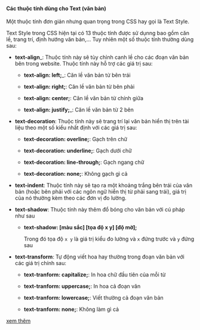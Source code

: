 #### Các thuộc tính dùng cho Text (văn bản)

Một thuộc tính đơn giản nhưng quan trọng trong CSS hay gọi là Text Style.

Text Style trong CSS hiện tại có 13 thuộc tính được sử dụnng bao gồm căn lề, trang trí, định hướng văn bản,... Tuy nhiên một số thuộc tính thường dùng sau:

- __text-align___: Thuộc tính này sẽ tùy chỉnh canh lề cho các đoạn văn bản bên trong website. Thuộc tính này hỗ trợ các giá trị sau:

	+ __text-align: 	left;___: Căn lề văn bản từ bên trái

	+ __text-align: 	right;__: Căn lề văn bản từ bên phải
		
	+ __text-align:	center;__: Căn lề văn bản từ chính giữa
		
	+ __text-align:	justify;___: Căn lề văn bản từ 2 bên

- __text-decoration__: Thuộc tính này sẽ trang trí lại văn bản hiển thị trên tài liệu theo một số kiểu nhất định với các giá trị sau:

	+ __text-decoration:  overline;__: Gạch trên chữ

	+ __text-decoration:  underline;__: Gạch dưới chữ
	
	+ __text-decoration:  line-through;__: Gạch ngang chữ
	
	+ __text-decoration:  none;__: Không gạch gì cả

- __text-indent__: Thuộc tính này sẽ tạo ra một khoảng trắng bên trái của văn bản (hoặc bên phải với các ngôn ngữ hiển thị từ phải sang trái), giá trị của nó thường kèm theo các đơn vị đo lường.

- __text-shadow__: Thuộc tính này thêm đổ bóng cho văn bản với cú pháp như sau

	+ __text-shadow: [màu sắc] [tọa độ x y] [độ mờ];__

		Trong đó tọa độ `x y` là giá trị kiểu đo lường và `x` đứng trước và `y` đứng sau

- __text-transform__: Tự động viết hoa hay thường trong đoạn văn bản với các giá trị chính sau:

	+ __text-tranform: capitalize;__: In hoa chữ đầu tiên của mỗi từ

	+ __text-tranform: uppercase;__: In hoa cả đoạn văn
	
	+ __text-tranform: lowercase;__: Viết thường cả đoạn văn bản

	+ __text-tranform: none;__: Không làm gì cả

[xem thêm](https://developer.mozilla.org/en-US/docs/Web/CSS/Reference)
